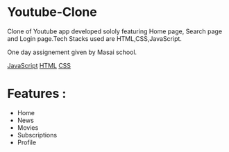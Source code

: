 # Youtube-Clone
Clone of Youtube app developed sololy featuring Home page, Search page and Login page.Tech Stacks used are HTML,CSS,JavaScript.

One day assignement given by Masai school.


[JavaScript](https://github.com/topics/javascript) [HTML](https://github.com/topics/html) [CSS](https://github.com/topics/css)

# Features :
* Home
* News
* Movies
* Subscriptions
* Profile
